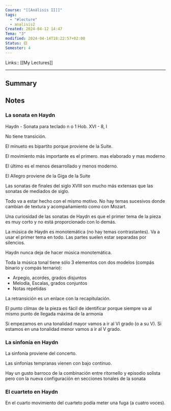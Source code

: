 ```yaml
---
Course: "[[Análisis II]]"
tags:
  - "#lecture"
  - analisis2
Created: 2024-04-12 14:47
Tema: "3"
modified: 2024-04-14T18:22:57+02:00
Status: 🟨
Semester: 4
---
```

Links:: [[My Lectures]]
___

## Summary

## Notes

### La sonata en Haydn

Haydn - Sonata para teclado n o 1 Hob. XVI - 8, I

No tiene transición. 

El minueto es bipartito porque proviene de la Suite.

El movimiento más importante es el primero. mas elaborado y mas moderno

El último es el menos desarrollado y menos moderno.

El Allegro proviene de la Giga de la Suite

Las sonatas de finales del siglo XVIII son mucho más extensas que las sonatas de mediados de siglo.

Todo va a estar hecho con el mismo motivo. No hay temas sucesivos donde cambian de textura y acompañamiento como con Mozart. 

Una curiosidad de las sonatas de Haydn es que el primer tema de la pieza es muy corto y no está proporcionado con lo demás.

La música de Haydn es monotemática (no hay temas contrastantes). Va a usar el primer tema en todo. Las partes suelen estar separadas por silencios.

Haydn nunca deja de hacer música monotemática.

Toda la música tonal tiene sólo 3 elementos con dos modelos (compás binario y compás ternario):
- Arpegio, acordes, grados disjuntos
- Melodía, Escalas, grados conjuntos
- Notas repetidas

La retransición es un enlace con la recapitulación.

El punto clímax de la pieza es fácil de identificar porque siempre va al mismo punto de llegada máxima de la armonía

Si empezamos en una tonalidad mayor vamos a ir al VI grado (o a su V). Si estamos en una tonalidad menor vamos a ir al V grado.

### La sinfonía en Haydn

La sinfonía proviene del concerto.

Las sinfonías tempranas vienen con bajo continuo.

Hay un gusto barroco de la combinación entre ritornello y episodio solista pero con la nueva configuración en secciones tonales de la sonata

### El cuarteto en Haydn

En el cuarto movimiento del cuarteto podía meter una fuga (a cuatro voces).



